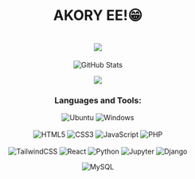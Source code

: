 <h1 align=center> AKORY EE!😁 </h1>
<h1 align=center><img src="https://readme-typing-svg.herokuapp.com?font=jetbrains+mono&color=%teal&size=23&center=true&vCenter=true&lines=Yvan+Faideau"></h1>

<p align="center">
    <img src="https://github-readme-streak-stats.herokuapp.com?user=TohyNyAina&theme=solarized-dark&theme=leafy&ring=047884&sideNums=06ACBD&dates=06ACBD&currStreakNum=06ACBD&currStreakLabel=06ACBD&background=ffffff00&hide_border=true&stroke=ffffff00" alt="GitHub Stats" /> </p>
    
<div align="center"> 

[![](https://visitcount.itsvg.in/api?id=tohynyaina&icon=0&color=0)](https://visitcount.itsvg.in) 
<br>
</div>

<h3 align="center">Languages and Tools:</h3>
<div align="center"> 


    
![Ubuntu](https://img.shields.io/badge/Ubuntu-E95420?style=for-the-badge&logo=ubuntu&logoColor=white) ![Windows](https://img.shields.io/badge/Windows-0078D6?style=for-the-badge&logo=windows&logoColor=white)
<br>    
![HTML5](https://img.shields.io/badge/html5-%23E34F26.svg?style=for-the-badge&logo=html5&logoColor=white) ![CSS3](https://img.shields.io/badge/css3-%231572B6.svg?style=for-the-badge&logo=css3&logoColor=white) ![JavaScript](https://img.shields.io/badge/javascript-%23323330.svg?style=for-the-badge&logo=javascript&logoColor=%23F7DF1E) ![PHP](https://img.shields.io/badge/php-%23777BB4.svg?style=for-the-badge&logo=php&logoColor=white)
<br>    
![TailwindCSS](https://img.shields.io/badge/tailwindcss-%2338B2AC.svg?style=for-the-badge&logo=tailwind-css&logoColor=white) ![React](https://img.shields.io/badge/react-%2320232a.svg?style=for-the-badge&logo=react&logoColor=%2361DAFB) ![Python](https://img.shields.io/badge/python-%2314354C.svg?style=for-the-badge&logo=python&logoColor=white) ![Jupyter](https://img.shields.io/badge/jupyter-%23F37626.svg?style=for-the-badge&logo=jupyter&logoColor=white) ![Django](https://img.shields.io/badge/django-%23092E20.svg?style=for-the-badge&logo=django&logoColor=white)
<br>
  
![MySQL](https://img.shields.io/badge/mysql-%2300f.svg?style=for-the-badge&logo=mysql&logoColor=white) 
    
</div>
